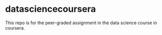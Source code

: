 # datasciencecoursera
This repo is for the peer-graded assignment in the data science course in coursera.

